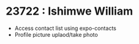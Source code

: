 # 23722 : Ishimwe William

 - Access contact list using expo-contacts
 - Profile picture uplaod/take photo
